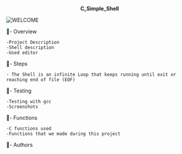<p style="text-align: center; font-weight: bold">C_Simple_Shell</p>

![WELCOME](https://i.pinimg.com/originals/9d/b9/71/9db9712c704dfba57ad2737bcf0de8a3.gif)

:dart:- Overview 

    -Project Description
    -Shell description
    -Used editor

:dart:- Steps 

    - The Shell is an infinite Loop that keeps running until exit or reaching end of file (EOF)

:dart:- Testing

    -Testing with gcc
    -Screenshots

:dart:- Functions

    -C functions used
    -Functions that we made during this project

:dart:- Authors
